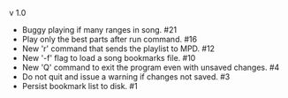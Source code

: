v 1.0
  - Buggy playing if many ranges in song. #21
  - Play only the best parts after run command. #16
  - New 'r' command that sends the playlist to MPD. #12
  - New '-f' flag to load a song bookmarks file. #10
  - New 'Q' command to exit the program even with unsaved changes. #4
  - Do not quit and issue a warning if changes not saved. #3
  - Persist bookmark list to disk. #1
